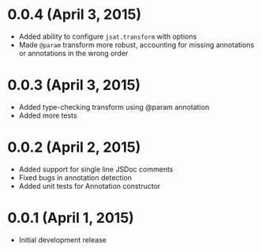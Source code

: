 # 0.0.4 (April 3, 2015)

* Added ability to configure `jsat.transform` with options
* Made `@param` transform more robust, accounting for missing annotations or annotations in the wrong order

# 0.0.3 (April 3, 2015)

* Added type-checking transform using @param annotation
* Added more tests

# 0.0.2 (April 2, 2015)

* Added support for single line JSDoc comments
* Fixed bugs in annotation detection
* Added unit tests for Annotation constructor

# 0.0.1 (April 1, 2015)

* Initial development release
